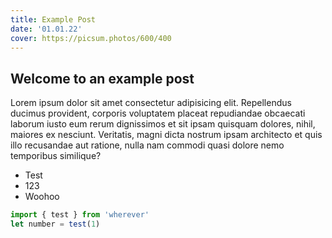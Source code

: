 ```yaml
---
title: Example Post
date: '01.01.22'
cover: https://picsum.photos/600/400
---
```


## Welcome to an example post

Lorem ipsum dolor sit amet consectetur adipisicing elit. Repellendus ducimus provident, corporis voluptatem placeat repudiandae obcaecati laborum iusto eum rerum dignissimos et sit ipsam quisquam dolores, nihil, maiores ex nesciunt. Veritatis, magni dicta nostrum ipsam architecto et quis illo recusandae aut ratione, nulla nam commodi quasi dolore nemo temporibus similique?

- Test
- 123
- Woohoo

```js
import { test } from 'wherever'
let number = test(1)
```
